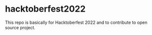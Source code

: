 # hacktoberfest2022
This repo is basically for Hacktoberfest 2022 and to contribute to open source project. 
